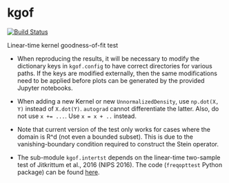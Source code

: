 # kgof

[![Build Status](https://travis-ci.com/wittawatj/kgof.svg?token=yWUaYGwontVUwf9G8fLY&branch=master)](https://travis-ci.com/wittawatj/kgof)

Linear-time kernel goodness-of-fit test

* When  reproducing the results, it will be necessary to modify the dictionary
  keys in `kgof.config` to have correct directories for various paths. If the
  keys are modified externally, then the same modifications need to be applied
  before plots can be generated by the provided Jupyter notebooks.

* When adding a new Kernel or new `UnnormalizedDensity`, use `np.dot(X, Y)` instead of 
  `X.dot(Y)`. `autograd` cannot differentiate the latter. Also, do not use `x += ...`.
  Use `x = x + ..` instead.

* Note that current version of the test only works for cases where the domain
  is R^d (not even a bounded subset). This is due to the vanishing-boundary
  condition required to construct the Stein operator.

* The sub-module `kgof.intertst` depends on the linear-time two-sample test of
  Jitkrittum et al., 2016 (NIPS 2016). The code (`freqopttest` Python package)
  can be found [here](https://github.com/wittawatj/interpretable-test).

